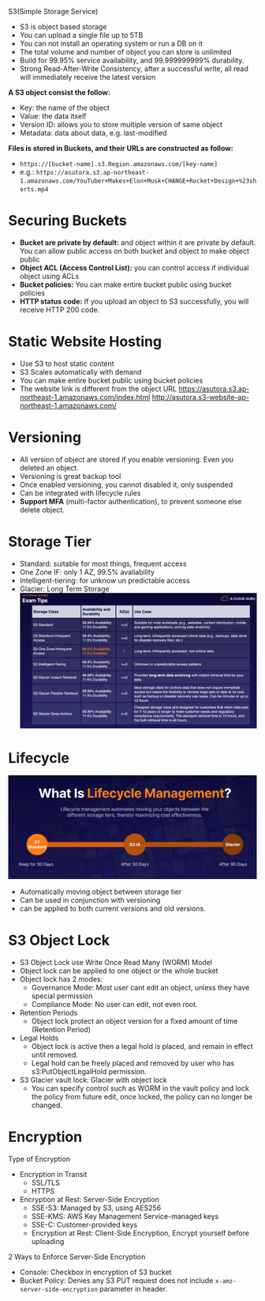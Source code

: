 S3(Simple Storage Service)

- S3 is object based storage
- You can upload a single file up to 5TB
- You can not install an operating system or run a DB on it
- The total volume and number of object you can store is unlimited
- Build for 99.95% service availability, and 99.999999999% durability.
- Strong Read-After-Write Consistency, after a successful write, all read will immediately receive the latest version

**A S3 object consist the follow:**
- Key: the name of the object
- Value: the data itself
- Version ID: allows you to store multiple version of same object
- Metadata: data about data, e.g. last-modified

**Files is stored in Buckets, and their URLs are constructed as follow:**
- `https://[bucket-name].s3.Region.amazonaws.com/[key-name]`
- e.g.: `https://asutora.s3.ap-northeast-1.amazonaws.com/YouTuber+Makes+Elon+Musk+CHANGE+Rocket+Design+%23shorts.mp4`


# Securing Buckets
- **Bucket are private by default:** and object within it are private by default. You can allow public access on both bucket and object to make object public
- **Object ACL (Access Control List):** you can control access if individual object using ACLs
- **Bucket policies:** You can make entire bucket public using bucket policies
- **HTTP status code:** If you upload an object to S3 successfully, you will receive HTTP 200 code.


# Static Website Hosting
- Use S3 to host static content
- S3 Scales automatically with demand
- You can make entire bucket public using bucket policies
- The website link is different from the object URL
https://asutora.s3.ap-northeast-1.amazonaws.com/index.html
http://asutora.s3-website-ap-northeast-1.amazonaws.com/

# Versioning
- All version of object are stored if you enable versioning. Even you deleted an object.
- Versioning is great backup tool
- Once enabled versioning, you cannot disabled it, only suspended
- Can be integrated with lifecycle rules
- **Support MFA** (multi-factor authentication), to prevent someone else delete object.

# Storage Tier

- Standard: suitable for most things, frequent access
- One Zone IF: only 1 AZ, 99.5% avaliability
- Intelligent-tiering: for unknow un predictable access
- Glacier: Long Term Storage
![](../../../z.Images/Pasted%20image%2020230609132327.png)

# Lifecycle
![](../../../z.Images/Pasted%20image%2020230609134859.png)
- Automatically moving object between storage tier
- Can be used in conjunction with versioning
- can be applied to both current versions and old versions.

# S3 Object Lock
- S3 Object Lock use Write Once Read Many (WORM) Model
- Object lock can be applied to one object or the whole bucket
- Object lock has 2 modes:
	- Governance Mode: Most user cant edit an object, unless they have special permission 
	- Compliance Mode: No user can edit, not even root.
- Retention Periods
	- Object lock protect an object version for a fixed amount of time (Retention Period)
- Legal Holds
	- Object lock is active then a legal hold is placed, and remain in effect until removed.
	- Legal hold can be freely placed and removed by user who has s3:PutObjectLegalHold permission.
- S3 Glacier vault lock: Glacier with object lock
	- You can specify control such as WORM in the vault policy and lock the policy from future edit, once locked, the policy can no longer be changed.

# Encryption

Type of Encryption
- Encryption in Transit
	- SSL/TLS
	- HTTPS
- Encryption at Rest: Server-Side Encryption
	- SSE-S3: Managed by S3, using AES256
	- SSE-KMS: AWS Key Management Service-managed keys
	- SSE-C: Customer-provided keys
	- Encryption at Rest: Client-Side Encryption, Encrypt yourself before uploading

2 Ways to Enforce Server-Side Encryption
- Console: Checkbox in encryption of S3 bucket
- Bucket Policy: Denies any S3 PUT request does not include `x-amz-server-side-encryption` parameter in header.
```js

```

